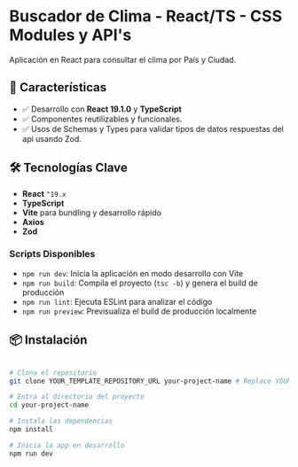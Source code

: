# Buscador de Clima - React/TS - CSS Modules y API's
Aplicación en React para consultar el clima por País y Ciudad.

## 🚀 Características

- ✅ Desarrollo con **React 19.1.0** y **TypeScript**
- ✅ Componentes reutilizables y funcionales.
- ✅ Usos de Schemas y Types para validar tipos de datos respuestas del api usando Zod.

## 🛠️ Tecnologías Clave

- **React** `^19.x`
- **TypeScript**
- **Vite** para bundling y desarrollo rápido
- **Axios**
- **Zod**

### Scripts Disponibles

- `npm run dev`: Inicia la aplicación en modo desarrollo con Vite
- `npm run build`: Compila el proyecto (`tsc -b`) y genera el build de producción
- `npm run lint`: Ejecuta ESLint para analizar el código
- `npm run preview`: Previsualiza el build de producción localmente

## 📦 Instalación

```bash

# Clona el repositorio
git clone YOUR_TEMPLATE_REPOSITORY_URL your-project-name # Replace YOUR_TEMPLATE_REPOSITORY_URL with the actual URL

# Entra al directorio del proyecto
cd your-project-name

# Instala las dependencias
npm install

# Inicia la app en desarrollo
npm run dev